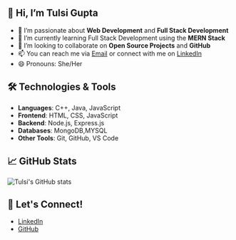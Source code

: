 ## 👋 Hi, I’m Tulsi Gupta

- 👀 I’m passionate about **Web Development** and **Full Stack Development**
- 🌱 I’m currently learning Full Stack Development using the **MERN Stack** 
- 💞️ I’m looking to collaborate on **Open Source Projects** and **GitHub**
- 📫 You can reach me via [Email](mailto:tulsig138@gmail.com) or connect with me on [LinkedIn](https://www.linkedin.com/in/tulsi-gupta-6b248a274)
- 😄 Pronouns: She/Her
 

## 🛠️ Technologies & Tools
- **Languages**: C++, Java, JavaScript
- **Frontend**: HTML, CSS, JavaScript
- **Backend**: Node.js, Express.js
- **Databases**: MongoDB,MYSQL
- **Other Tools**: Git, GitHub, VS Code

## 📈 GitHub Stats
![Tulsi's GitHub stats](https://github-readme-stats.vercel.app/api?username=TulsiGupta&show_icons=true&theme=radical)

## 🔗 Let's Connect!
- [LinkedIn](https://www.linkedin.com/in/tulsi-gupta-6b248a274)
- [GitHub](https://github.com/TulsiGupta)

 
